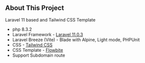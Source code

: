 ## About This Project

Laravel 11 based and Tailwind CSS Template

- php 8.3.2
- Laravel Framework - [Laravel 11.0.3](https://laravel.com/)
- Laravel Breeze (Vite) - Blade with Alpine, Light mode, PHPUnit
- CSS - [Tailwind CSS](https://tailwindcss.com/)
- CSS Template - [Flowbite](https://flowbite-admin-dashboard.vercel.app/)
- Support Subdomain route